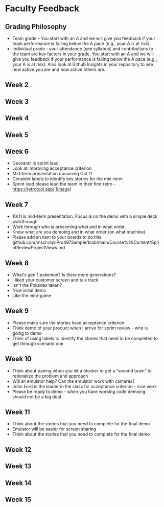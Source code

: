 # Faculty Feedback #

## Grading Philosophy ##
- Team grade - You start with an A and we will give you feedback if your team performance is falling below the A pace (e.g., your A is at risk).
- Individual grade - your attendance (see syllabus) and contributions to the team are key factors in your grade.  You start with an A and we will give you feedback if your performance is falling below the A pace (e.g., your A is at risk).  Also look at Github Insights in your repository to see how active you are and how active others are.

## Week 2 ##

## Week 3 ##

## Week 4 ##

## Week 5 ##

## Week 6 ##
- Geovanni is sprint lead
- Look at improving acceptance criterion
- Mid-term presentation upcoming Oct 11
- Consider labels to identify key stories for the mid-term
- Sprint lead please lead the team in their first retro - https://retrotool.app/![image]

## Week 7 ##
- 10/11 is mid-term presentation.  Focus is on the demo with a simple deck walkthrough
- Work through who is presenting what and in what order
- Know what are you demoing and in what order (on what machine)
- Please add an item to your boards to do this github.com/mschray/IPro497Sample/blob/main/Course%20Content/SprintReviewProjectViews.md

## Week 8 ##
- What's gen 1 pokemon?  Is there more generations?
- I liked your customer screen and talk track
- Isn't the Pokedex taken?
- Nice initial demo
- Like the mini-game

## Week 9 ##
- Please make sure the stories have acceptance criterion
- Think demo of your product when I arrive for sprint review - who is going to demo
- Think of using labels to identify the stories that need to be completed to get through scenario one

## Week 10 ##
- Think about pairing when you hit a blocker to get a "second brain" to rationalize the problem and approach
- Will an emulator help?  Can the emulator work with cameras?
- John Ford is the leader in the class for acceptance criterion - nice work
- Please be ready to demo - when you have working code demoing should not be a big deal

## Week 11 ##
- Think about the stories that you need to complete for the final demo
- Emulator will be easier for screen sharing
- Think about the stories that you need to complete for the final demo

## Week 12 ##

## Week 13 ##

## Week 14 ##

## Week 15 ##

